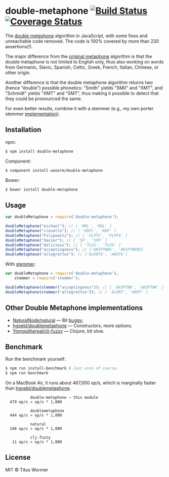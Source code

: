 # double-metaphone [![Build Status](https://travis-ci.org/wooorm/double-metaphone.svg?branch=master)](https://travis-ci.org/wooorm/double-metaphone) [![Coverage Status](https://img.shields.io/coveralls/wooorm/double-metaphone.svg)](https://coveralls.io/r/wooorm/double-metaphone?branch=master)

The [double metaphone](http://en.wikipedia.org/wiki/metaphone) algorithm in JavaScript, with some fixes and unreachable code removed. The code is 100% covered by more than 230 assertions(!).

The major difference from the [original metaphone](https://github.com/wooorm/metaphone) algorithm is that the double metaphone is not limited to English only, thus also working on words from Germanic, Slavic, Spanish, Celtic, Greek, French, Italian, Chinese, or other origin.

Another difference is that the double metaphone algorithm returns two (hence “double”) possible phonetics: "Smith" yields "SM0" and "XMT", and "Schmidt" yields "XMT" and "SMT", thus making it possible to detect that they could be pronounced the same.

For even better results, combine it with a stemmer (e.g., my own porter stemmer [implementation](https://github.com/wooorm/stemmer)).

## Installation

npm:
```sh
$ npm install double-metaphone
```

Component:
```sh
$ component install wooorm/double-metaphone
```

Bower:
```sh
$ bower install double-metaphone
```

## Usage

```js
var doubleMetaphone = require('double-metaphone');

doubleMetaphone("michael"); // [ 'MKL', 'MXL' ]
doubleMetaphone("crevalle"); // [ 'KRFL', 'KRF' ]
doubleMetaphone("Filipowitz"); // [ 'FLPTS', 'FLPFX' ]
doubleMetaphone("Xavier"); // [ 'SF', 'SFR' ]
doubleMetaphone("delicious"); // [ 'TLSS', 'TLXS' ]
doubleMetaphone("acceptingness"); // ['AKSPTNNS', 'AKSPTNKNS]
doubleMetaphone("allegrettos"); // ['ALKRTS', 'AKRTS']
```

With [stemmer](https://github.com/wooorm/stemmer):
```js
var doubleMetaphone = require('double-metaphone'),
    stemmer = require('stemmer');

doubleMetaphone(stemmer("acceptingness")); // [ 'AKSPTNK', 'AKSPTNK' ]
doubleMetaphone(stemmer("allegrettos")); // [ 'ALKRT', 'AKRT' ]
```

## Other Double Metaphone implementations

- [NaturalNode/natural](https://github.com/NaturalNode/natural) — Bit [buggy](https://github.com/NaturalNode/natural/issues/173);
- [hgoebl/doublemetaphone](https://github.com/hgoebl/doublemetaphone) — Constructors, more options;
- [Yomguithereal/clj-fuzzy](https://github.com/Yomguithereal/clj-fuzzy) — Clojure, bit slow.

## Benchmark

Run the benchmark yourself:

```sh
$ npm run install-benchmark # Just once of course.
$ npm run benchmark
```

On a MacBook Air, it runs about 467,000 op/s, which is marginally faster than [hgoebl/doublemetaphone](https://github.com/hgoebl/doublemetaphone).

```
           double-metaphone — this module
  479 op/s » op/s * 1,000

           doublemetaphone
  444 op/s » op/s * 1,000

           natural
  146 op/s » op/s * 1,000

           clj-fuzzy
   11 op/s » op/s * 1,000
```

## License

MIT © Titus Wormer
